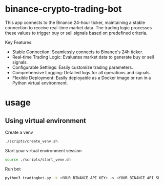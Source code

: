 # binance-crypto-trading-bot
This app connects to the Binance 24-hour ticker, maintaining a stable connection to receive real-time market data. The trading logic processes these values to trigger buy or sell signals based on predefined criteria.

Key Features:

  * Stable Connection: Seamlessly connects to Binance's 24h ticker.
  * Real-time Trading Logic: Evaluates market data to generate buy or sell signals.
  * Configurable Settings: Easily customize trading parameters.
  * Comprehensive Logging: Detailed logs for all operations and signals.
  * Flexible Deployment: Easily deployable as a Docker image or run in a Python virtual environment.

# usage

## Using virtual environment
Create a venv
```bash
./scripts/create_venv.sh
```

Start your virtual environment session
```bash
source ./scripts/start_venv.sh
```

Run bot
```bash
python3 tradingbot.py -k <YOUR BINANCE API KEY> -s <YOUR BINANCE API SECRET> config.ini
```

